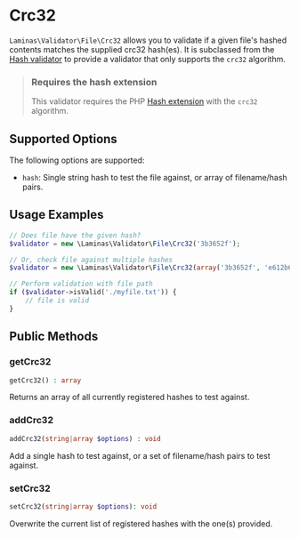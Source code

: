 # Crc32

`Laminas\Validator\File\Crc32` allows you to validate if a given file's hashed
contents matches the supplied crc32 hash(es). It is subclassed from the [Hash
validator](hash.md) to provide a validator that only supports the `crc32`
algorithm.

> ### Requires the hash extension
>
> This validator requires the PHP [Hash extension](http://php.net/hash) with the
> `crc32` algorithm.

## Supported Options

The following options are supported:

- `hash`: Single string hash to test the file against, or array of filename/hash
  pairs.

## Usage Examples

```php
// Does file have the given hash?
$validator = new \Laminas\Validator\File\Crc32('3b3652f');

// Or, check file against multiple hashes
$validator = new \Laminas\Validator\File\Crc32(array('3b3652f', 'e612b69'));

// Perform validation with file path
if ($validator->isValid('./myfile.txt')) {
    // file is valid
}
```

## Public Methods

### getCrc32

```php
getCrc32() : array
```

Returns an array of all currently registered hashes to test against.

### addCrc32

```php
addCrc32(string|array $options) : void
```

Add a single hash to test against, or a set of filename/hash pairs to test
against.

### setCrc32

```php
setCrc32(string|array $options): void
```

Overwrite the current list of registered hashes with the one(s) provided.

